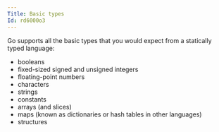 ```yaml
---
Title: Basic types
Id: rd6000o3
---
```

Go supports all the basic types that you would expect from a statically typed language:
* booleans
* fixed-sized signed and unsigned integers
* floating-point numbers
* characters
* strings
* constants
* arrays (and slices)
* maps (known as dictionaries or hash tables in other languages)
* structures
